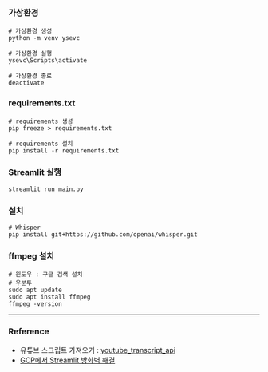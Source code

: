 ### 가상환경 

```
# 가상환경 생성
python -m venv ysevc

# 가상환경 실행
ysevc\Scripts\activate

# 가상환경 종료
deactivate
```

### requirements.txt

```
# requirements 생성
pip freeze > requirements.txt  

# requirements 설치
pip install -r requirements.txt  
```

### Streamlit 실행

```
streamlit run main.py
```

### 설치

```
# Whisper
pip install git+https://github.com/openai/whisper.git  
```

### ffmpeg 설치 

```
# 윈도우 : 구글 검색 설치
# 우분투
sudo apt update
sudo apt install ffmpeg
ffmpeg -version
```

---

### Reference

- 유튜브 스크립트 가져오기 : [youtube_transcript_api](https://github.com/jdepoix/youtube-transcript-api)
- [GCP에서 Streamlit 방화벽 해결](https://velog.io/@bandi12/GCP%EC%97%90%EC%84%9C-streamlit-%EC%8B%A4%ED%96%89%ED%95%98%EA%B8%B0)
